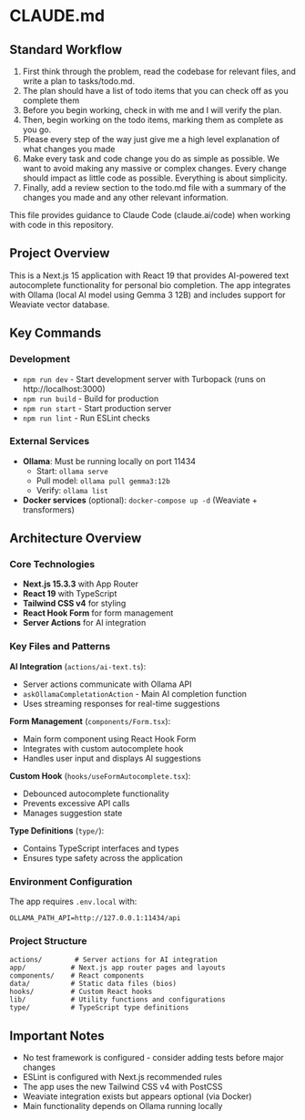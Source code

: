 # CLAUDE.md

## Standard Workflow

1. First think through the problem, read the codebase for relevant files, and write a plan to tasks/todo.md.
2. The plan should have a list of todo items that you can check off as you complete them
3. Before you begin working, check in with me and I will verify the plan.
4. Then, begin working on the todo items, marking them as complete as you go.
5. Please every step of the way just give me a high level explanation of what changes you made
6. Make every task and code change you do as simple as possible. We want to avoid making any massive or complex changes. Every change should impact as little code as possible. Everything is about simplicity.
7. Finally, add a review section to the todo.md file with a summary of the changes you made and any other relevant information.

This file provides guidance to Claude Code (claude.ai/code) when working with code in this repository.

## Project Overview

This is a Next.js 15 application with React 19 that provides AI-powered text autocomplete functionality for personal bio completion. The app integrates with Ollama (local AI model using Gemma 3 12B) and includes support for Weaviate vector database.

## Key Commands

### Development

- `npm run dev` - Start development server with Turbopack (runs on http://localhost:3000)
- `npm run build` - Build for production
- `npm run start` - Start production server
- `npm run lint` - Run ESLint checks

### External Services

- **Ollama**: Must be running locally on port 11434
  - Start: `ollama serve`
  - Pull model: `ollama pull gemma3:12b`
  - Verify: `ollama list`
- **Docker services** (optional): `docker-compose up -d` (Weaviate + transformers)

## Architecture Overview

### Core Technologies

- **Next.js 15.3.3** with App Router
- **React 19** with TypeScript
- **Tailwind CSS v4** for styling
- **React Hook Form** for form management
- **Server Actions** for AI integration

### Key Files and Patterns

**AI Integration** (`actions/ai-text.ts`):

- Server actions communicate with Ollama API
- `askOllamaCompletationAction` - Main AI completion function
- Uses streaming responses for real-time suggestions

**Form Management** (`components/Form.tsx`):

- Main form component using React Hook Form
- Integrates with custom autocomplete hook
- Handles user input and displays AI suggestions

**Custom Hook** (`hooks/useFormAutocomplete.tsx`):

- Debounced autocomplete functionality
- Prevents excessive API calls
- Manages suggestion state

**Type Definitions** (`type/`):

- Contains TypeScript interfaces and types
- Ensures type safety across the application

### Environment Configuration

The app requires `.env.local` with:

```
OLLAMA_PATH_API=http://127.0.0.1:11434/api
```

### Project Structure

```
actions/        # Server actions for AI integration
app/           # Next.js app router pages and layouts
components/    # React components
data/          # Static data files (bios)
hooks/         # Custom React hooks
lib/           # Utility functions and configurations
type/          # TypeScript type definitions
```

## Important Notes

- No test framework is configured - consider adding tests before major changes
- ESLint is configured with Next.js recommended rules
- The app uses the new Tailwind CSS v4 with PostCSS
- Weaviate integration exists but appears optional (via Docker)
- Main functionality depends on Ollama running locally
